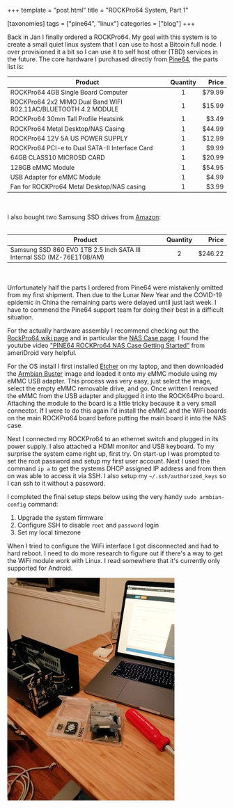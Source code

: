 +++
template = "post.html"
title = "ROCKPro64 System, Part 1"

[taxonomies]
tags = ["pine64", "linux"]
categories = ["blog"]
+++

Back in Jan I finally ordered a ROCKPro64. My goal with this system is to create a small quiet 
linux system that I can use to host a Bitcoin full node. I over provisioned it a bit so I can use it 
to self host other (TBD) services in the future. The core hardware I purchased directly from 
[Pine64](https://www.pine64.org/rockpro64/), the parts list is:

| Product                                                         | Quantity |  Price |
|-----------------------------------------------------------------|:--------:|-------:|
| ROCKPro64 4GB Single Board Computer                             | 1        | $79.99 |
| ROCKPro64 2x2 MIMO Dual Band WIFI 802.11AC/BLUETOOTH 4.2 MODULE | 1        | $15.99 |
| ROCKPro64 30mm Tall Profile Heatsink                            | 1        | $3.49  |
| ROCKPro64 Metal Desktop/NAS Casing                              |	1        | $44.99 |
| ROCKPro64 12V 5A US POWER SUPPLY	                              | 1        | $12.99 |
| ROCKPro64 PCI-e to Dual SATA-II Interface Card                  | 1        | $9.99  |
| 64GB CLASS10 MICROSD CARD                                       |	1        | $20.99 |
| 128GB eMMC Module                                               |	1        | $54.95 |
| USB Adapter for eMMC Module                                     | 1        | $4.99  |
| Fan for ROCKPro64 Metal Desktop/NAS casing                      |	1        | $3.99  |

<br><br>
I also bought two Samsung SSD drives from [Amazon](https://www.amazon.com/gp/product/B078DPCY3T):
<br><br>

| Product                                                                | Quantity |  Price  |
|------------------------------------------------------------------------|:--------:|--------:|
| Samsung SSD 860 EVO 1TB 2.5 Inch SATA III Internal SSD (MZ-76E1T0B/AM) |  2       | $246.22 |

<br><br>
Unfortunately half the parts I ordered from Pine64 were mistakenly omitted from my first shipment. Then due to the 
Lunar New Year and the COVID-19 epidemic in China the remaining parts were delayed until just last week. I have to 
commend the Pine64 support team for doing their best in a difficult situation. 

For the actually hardware assembly I recommend checking out the [RockPro64 wiki page](https://wiki.pine64.org/index.php/ROCKPro64)
and in particular the [NAS Case page](https://wiki.pine64.org/index.php/ROCKPro64#The_NAS_Case_for_the_ROCKPro64). I found
the youtube video ["PINE64 ROCKPro64 NAS Case Getting Started"](https://youtu.be/_UeeklKo0Og) from ameriDroid very helpful.

For the OS install I first installed [Etcher](https://etcher.io/) on my laptop, and then downloaded the 
[Armbian Buster](https://www.armbian.com/rockpro64/) image and loaded it onto my eMMC module using my eMMC USB adapter.
This process was very easy, just select the image, select the empty eMMC removable drive, and go. Once written I 
removed the eMMC from the USB adapter and plugged it into the ROCK64Pro board. Attaching the module to the board is a little 
tricky because it a very small connector. If I were to do this again I'd install the eMMC and the WiFi boards on the
main ROCKPro64 board before putting the main board it into the NAS case. 

Next I connected my ROCKPro64 to an ethernet switch and plugged in its power supply. I also attached a HDMI monitor and 
USB keyboard. To my surprise the system came right up, first try. On start-up I was prompted to set the root password and
setup my first user account. Next I used the command `ip a` to get the systems DHCP assigned IP address and from then
on was able to access it via SSH. I also setup my `~/.ssh/authorized_keys` so I can ssh to it without a password.

I completed the final setup steps below using the very handy `sudo armbian-config` command:

1. Upgrade the system firmware
1. Configure SSH to disable `root` and `password` login
1. Set my local timezone

When I tried to configure the WiFi interface I got disconnected and had to hard reboot. I need to do more 
research to figure out if there's a way to get the WiFi module work with Linux. I read somewhere that it's currently 
only supported for Android.

![rockpro64](rockpro64.jpg)

